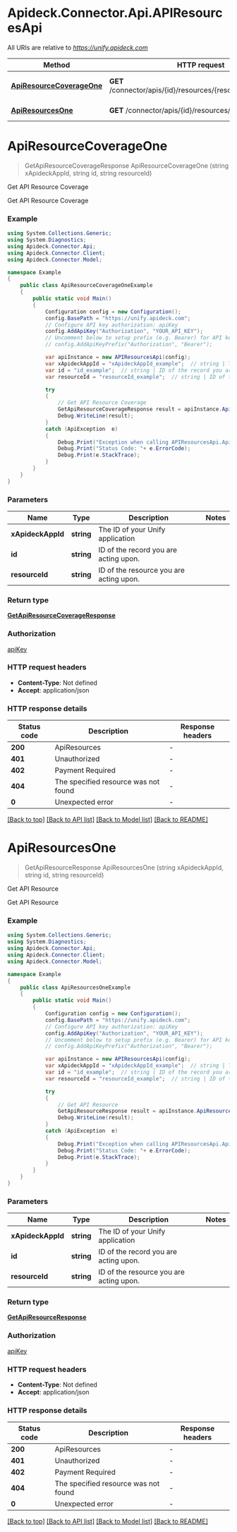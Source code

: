 # Apideck.Connector.Api.APIResourcesApi

All URIs are relative to *https://unify.apideck.com*

Method | HTTP request | Description
------------- | ------------- | -------------
[**ApiResourceCoverageOne**](APIResourcesApi.md#apiresourcecoverageone) | **GET** /connector/apis/{id}/resources/{resource_id}/coverage | Get API Resource Coverage
[**ApiResourcesOne**](APIResourcesApi.md#apiresourcesone) | **GET** /connector/apis/{id}/resources/{resource_id} | Get API Resource


<a name="apiresourcecoverageone"></a>
# **ApiResourceCoverageOne**
> GetApiResourceCoverageResponse ApiResourceCoverageOne (string xApideckAppId, string id, string resourceId)

Get API Resource Coverage

Get API Resource Coverage

### Example
```csharp
using System.Collections.Generic;
using System.Diagnostics;
using Apideck.Connector.Api;
using Apideck.Connector.Client;
using Apideck.Connector.Model;

namespace Example
{
    public class ApiResourceCoverageOneExample
    {
        public static void Main()
        {
            Configuration config = new Configuration();
            config.BasePath = "https://unify.apideck.com";
            // Configure API key authorization: apiKey
            config.AddApiKey("Authorization", "YOUR_API_KEY");
            // Uncomment below to setup prefix (e.g. Bearer) for API key, if needed
            // config.AddApiKeyPrefix("Authorization", "Bearer");

            var apiInstance = new APIResourcesApi(config);
            var xApideckAppId = "xApideckAppId_example";  // string | The ID of your Unify application
            var id = "id_example";  // string | ID of the record you are acting upon.
            var resourceId = "resourceId_example";  // string | ID of the resource you are acting upon.

            try
            {
                // Get API Resource Coverage
                GetApiResourceCoverageResponse result = apiInstance.ApiResourceCoverageOne(xApideckAppId, id, resourceId);
                Debug.WriteLine(result);
            }
            catch (ApiException  e)
            {
                Debug.Print("Exception when calling APIResourcesApi.ApiResourceCoverageOne: " + e.Message );
                Debug.Print("Status Code: "+ e.ErrorCode);
                Debug.Print(e.StackTrace);
            }
        }
    }
}
```

### Parameters

Name | Type | Description  | Notes
------------- | ------------- | ------------- | -------------
 **xApideckAppId** | **string**| The ID of your Unify application | 
 **id** | **string**| ID of the record you are acting upon. | 
 **resourceId** | **string**| ID of the resource you are acting upon. | 

### Return type

[**GetApiResourceCoverageResponse**](GetApiResourceCoverageResponse.md)

### Authorization

[apiKey](../README.md#apiKey)

### HTTP request headers

 - **Content-Type**: Not defined
 - **Accept**: application/json


### HTTP response details
| Status code | Description | Response headers |
|-------------|-------------|------------------|
| **200** | ApiResources |  -  |
| **401** | Unauthorized |  -  |
| **402** | Payment Required |  -  |
| **404** | The specified resource was not found |  -  |
| **0** | Unexpected error |  -  |

[[Back to top]](#) [[Back to API list]](../README.md#documentation-for-api-endpoints) [[Back to Model list]](../README.md#documentation-for-models) [[Back to README]](../README.md)

<a name="apiresourcesone"></a>
# **ApiResourcesOne**
> GetApiResourceResponse ApiResourcesOne (string xApideckAppId, string id, string resourceId)

Get API Resource

Get API Resource

### Example
```csharp
using System.Collections.Generic;
using System.Diagnostics;
using Apideck.Connector.Api;
using Apideck.Connector.Client;
using Apideck.Connector.Model;

namespace Example
{
    public class ApiResourcesOneExample
    {
        public static void Main()
        {
            Configuration config = new Configuration();
            config.BasePath = "https://unify.apideck.com";
            // Configure API key authorization: apiKey
            config.AddApiKey("Authorization", "YOUR_API_KEY");
            // Uncomment below to setup prefix (e.g. Bearer) for API key, if needed
            // config.AddApiKeyPrefix("Authorization", "Bearer");

            var apiInstance = new APIResourcesApi(config);
            var xApideckAppId = "xApideckAppId_example";  // string | The ID of your Unify application
            var id = "id_example";  // string | ID of the record you are acting upon.
            var resourceId = "resourceId_example";  // string | ID of the resource you are acting upon.

            try
            {
                // Get API Resource
                GetApiResourceResponse result = apiInstance.ApiResourcesOne(xApideckAppId, id, resourceId);
                Debug.WriteLine(result);
            }
            catch (ApiException  e)
            {
                Debug.Print("Exception when calling APIResourcesApi.ApiResourcesOne: " + e.Message );
                Debug.Print("Status Code: "+ e.ErrorCode);
                Debug.Print(e.StackTrace);
            }
        }
    }
}
```

### Parameters

Name | Type | Description  | Notes
------------- | ------------- | ------------- | -------------
 **xApideckAppId** | **string**| The ID of your Unify application | 
 **id** | **string**| ID of the record you are acting upon. | 
 **resourceId** | **string**| ID of the resource you are acting upon. | 

### Return type

[**GetApiResourceResponse**](GetApiResourceResponse.md)

### Authorization

[apiKey](../README.md#apiKey)

### HTTP request headers

 - **Content-Type**: Not defined
 - **Accept**: application/json


### HTTP response details
| Status code | Description | Response headers |
|-------------|-------------|------------------|
| **200** | ApiResources |  -  |
| **401** | Unauthorized |  -  |
| **402** | Payment Required |  -  |
| **404** | The specified resource was not found |  -  |
| **0** | Unexpected error |  -  |

[[Back to top]](#) [[Back to API list]](../README.md#documentation-for-api-endpoints) [[Back to Model list]](../README.md#documentation-for-models) [[Back to README]](../README.md)

